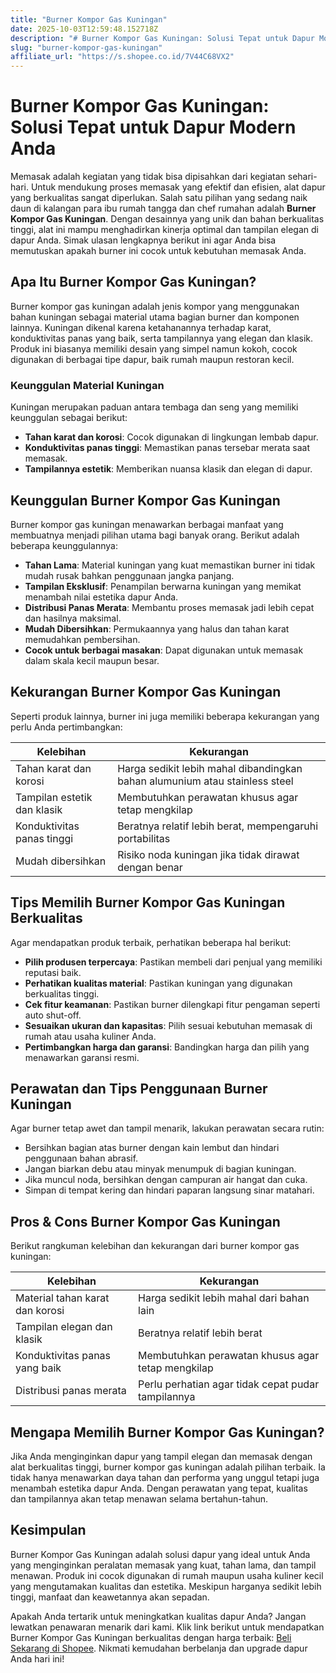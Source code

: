 ```yaml
---
title: "Burner Kompor Gas Kuningan"
date: 2025-10-03T12:59:48.152718Z
description: "# Burner Kompor Gas Kuningan: Solusi Tepat untuk Dapur Modern Anda..."
slug: "burner-kompor-gas-kuningan"
affiliate_url: "https://s.shopee.co.id/7V44C68VX2"
---
```

# Burner Kompor Gas Kuningan: Solusi Tepat untuk Dapur Modern Anda

Memasak adalah kegiatan yang tidak bisa dipisahkan dari kegiatan sehari-hari. Untuk mendukung proses memasak yang efektif dan efisien, alat dapur yang berkualitas sangat diperlukan. Salah satu pilihan yang sedang naik daun di kalangan para ibu rumah tangga dan chef rumahan adalah **Burner Kompor Gas Kuningan**. Dengan desainnya yang unik dan bahan berkualitas tinggi, alat ini mampu menghadirkan kinerja optimal dan tampilan elegan di dapur Anda. Simak ulasan lengkapnya berikut ini agar Anda bisa memutuskan apakah burner ini cocok untuk kebutuhan memasak Anda.

## Apa Itu Burner Kompor Gas Kuningan?

Burner kompor gas kuningan adalah jenis kompor yang menggunakan bahan kuningan sebagai material utama bagian burner dan komponen lainnya. Kuningan dikenal karena ketahanannya terhadap karat, konduktivitas panas yang baik, serta tampilannya yang elegan dan klasik. Produk ini biasanya memiliki desain yang simpel namun kokoh, cocok digunakan di berbagai tipe dapur, baik rumah maupun restoran kecil.

### Keunggulan Material Kuningan

Kuningan merupakan paduan antara tembaga dan seng yang memiliki keunggulan sebagai berikut:
- **Tahan karat dan korosi**: Cocok digunakan di lingkungan lembab dapur.
- **Konduktivitas panas tinggi**: Memastikan panas tersebar merata saat memasak.
- **Tampilannya estetik**: Memberikan nuansa klasik dan elegan di dapur.

## Keunggulan Burner Kompor Gas Kuningan

Burner kompor gas kuningan menawarkan berbagai manfaat yang membuatnya menjadi pilihan utama bagi banyak orang. Berikut adalah beberapa keunggulannya:

- **Tahan Lama**: Material kuningan yang kuat memastikan burner ini tidak mudah rusak bahkan penggunaan jangka panjang.
- **Tampilan Eksklusif**: Penampilan berwarna kuningan yang memikat menambah nilai estetika dapur Anda.
- **Distribusi Panas Merata**: Membantu proses memasak jadi lebih cepat dan hasilnya maksimal.
- **Mudah Dibersihkan**: Permukaannya yang halus dan tahan karat memudahkan pembersihan.
- **Cocok untuk berbagai masakan**: Dapat digunakan untuk memasak dalam skala kecil maupun besar.

## Kekurangan Burner Kompor Gas Kuningan

Seperti produk lainnya, burner ini juga memiliki beberapa kekurangan yang perlu Anda pertimbangkan:

| Kelebihan | Kekurangan |
| --- | --- |
| Tahan karat dan korosi | Harga sedikit lebih mahal dibandingkan bahan alumunium atau stainless steel |
| Tampilan estetik dan klasik | Membutuhkan perawatan khusus agar tetap mengkilap |
| Konduktivitas panas tinggi | Beratnya relatif lebih berat, mempengaruhi portabilitas |
| Mudah dibersihkan | Risiko noda kuningan jika tidak dirawat dengan benar |

## Tips Memilih Burner Kompor Gas Kuningan Berkualitas

Agar mendapatkan produk terbaik, perhatikan beberapa hal berikut:
- **Pilih produsen terpercaya**: Pastikan membeli dari penjual yang memiliki reputasi baik.
- **Perhatikan kualitas material**: Pastikan kuningan yang digunakan berkualitas tinggi.
- **Cek fitur keamanan**: Pastikan burner dilengkapi fitur pengaman seperti auto shut-off.
- **Sesuaikan ukuran dan kapasitas**: Pilih sesuai kebutuhan memasak di rumah atau usaha kuliner Anda.
- **Pertimbangkan harga dan garansi**: Bandingkan harga dan pilih yang menawarkan garansi resmi.

## Perawatan dan Tips Penggunaan Burner Kuningan

Agar burner tetap awet dan tampil menarik, lakukan perawatan secara rutin:
- Bersihkan bagian atas burner dengan kain lembut dan hindari penggunaan bahan abrasif.
- Jangan biarkan debu atau minyak menumpuk di bagian kuningan.
- Jika muncul noda, bersihkan dengan campuran air hangat dan cuka.
- Simpan di tempat kering dan hindari paparan langsung sinar matahari.

## Pros & Cons Burner Kompor Gas Kuningan

Berikut rangkuman kelebihan dan kekurangan dari burner kompor gas kuningan:

| Kelebihan | Kekurangan |
| --- | --- |
| Material tahan karat dan korosi | Harga sedikit lebih mahal dari bahan lain |
| Tampilan elegan dan klasik | Beratnya relatif lebih berat |
| Konduktivitas panas yang baik | Membutuhkan perawatan khusus agar tetap mengkilap |
| Distribusi panas merata | Perlu perhatian agar tidak cepat pudar tampilannya |

## Mengapa Memilih Burner Kompor Gas Kuningan?

Jika Anda menginginkan dapur yang tampil elegan dan memasak dengan alat berkualitas tinggi, burner kompor gas kuningan adalah pilihan terbaik. Ia tidak hanya menawarkan daya tahan dan performa yang unggul tetapi juga menambah estetika dapur Anda. Dengan perawatan yang tepat, kualitas dan tampilannya akan tetap menawan selama bertahun-tahun.

## Kesimpulan

Burner Kompor Gas Kuningan adalah solusi dapur yang ideal untuk Anda yang menginginkan peralatan memasak yang kuat, tahan lama, dan tampil menawan. Produk ini cocok digunakan di rumah maupun usaha kuliner kecil yang mengutamakan kualitas dan estetika. Meskipun harganya sedikit lebih tinggi, manfaat dan keawetannya akan sepadan.

Apakah Anda tertarik untuk meningkatkan kualitas dapur Anda? Jangan lewatkan penawaran menarik dari kami. Klik link berikut untuk mendapatkan Burner Kompor Gas Kuningan berkualitas dengan harga terbaik: [Beli Sekarang di Shopee](https://s.shopee.co.id/7V44C68VX2). Nikmati kemudahan berbelanja dan upgrade dapur Anda hari ini!